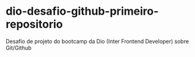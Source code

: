 # dio-desafio-github-primeiro-repositorio
Desafio de projeto do bootcamp da Dio (Inter Frontend Developer) sobre Git/Github
